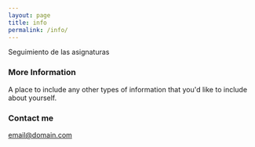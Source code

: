 ```yaml
---
layout: page
title: info
permalink: /info/
---
```


Seguimiento de las asignaturas
### More Information

A place to include any other types of information that you'd like to include about yourself.

### Contact me

[email@domain.com](mailto:email@domain.com)
